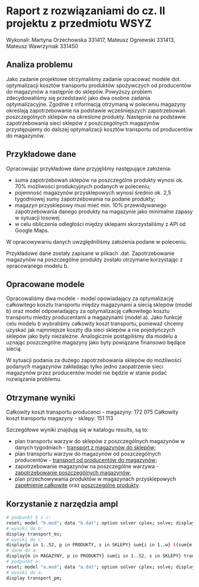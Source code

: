 # Raport z rozwiązaniami do cz. II projektu z przedmiotu WSYZ

Wykonali: Martyna Orzechowska 331417, Mateusz Ogniewski 331413, Mateusz Wawrzyniak 331450

## Analiza problemu

Jako zadanie projektowe otrzymaliśmy  zadanie opracować modele dot. optymalizacji kosztów transportu produktów spożywczych od producentów do magazynów a następnie do sklepów. Powyższy problem zdecydowaliśmy się przedstawić jako dwa osobne zadania optymalizacyjne. Zgodnie z informacją otrzymaną w poleceniu magazyny określają zapotrzebowanie na podstawie wcześniejszych zapotrzebowań poszczególnych sklepów na określone produkty. Następnie na podstawie zapotrzebowania sieci sklepów z poszczególnych magazynów  przystępujemy do dalszej optymalizacji kosztów transportu od producentów do magazynów.

## Przykładowe dane

Opracowując przykładowe dane przyjęliśmy następujące założenia:

- suma zapotrzebowań sklepów na poszczególne produkty wynosi ok. 70%  możliwości produkcyjnych podanych w poleceniu;
- pojemność magazynów przysklepowych wynosi  średnio ok. 2,5 tygodniowej sumy zapotrzebowania na podane produkty;
- magazyn przysklepowy musi mieć min. 10% przewidywanego zapotrzebowania danego produkty na magazynie jako minimalne zapasy w sytuacji losowej
- w celu obliczenia odległości między sklepami skorzystaliśmy z API od Google Maps.

W opracowywaniu danych uwzględniliśmy założenia podane w poleceniu.

Przykładowe dane zostały zapisane w plikach .dat. Zapotrzebowanie magazynów na poszczególne produkty zostało otrzymane korzystając z opracowanego modelu b.

## Opracowane modele

Opracowaliśmy dwa modele - model opowiadający za optymalizację całkowitego kosztu transportu między magazynami a siecią sklepów (model b) oraz model odpowiadający za optymalizację całkowitego kosztu transportu miedzy producentami a magazynami (model a). Jako funkcje celu modelu b wybraliśmy całkowity koszt transportu, ponieważ chcemy uzyskać jak najmniejsze koszty dla sieci sklepów a nie pojedyńczych sklepów jako byty niezależne. Analogicznie postąpiliśmy dla modelu a uznając poszczególne magazyny jako byty powiązane finansowo będące siecią.

W sytuacji podania za dużego zapotrzebowania sklepów do możliwości podanych magazynów zakładając tylko jedno zaopatrzenie sieci magazynów przez producentów model nie będzie w stanie podać rozwiązania problemu.

## Otrzymane wyniki

Całkowity koszt transportu producenci - magazyny: 172 075
Całkowity koszt transportu magazyny - sklepy: 151 113

Szczegółowe wyniki znajdują się w katalogu results, są to:

- plan transportu warzyw do sklepów z poszczególnych magazynów w danych tygodniach - [transport z magazynów do sklepów](results/transport_magazyny_sklepy.md);
- plan transportu warzyw do magazynów od poszczególnych producentów - [transport od producentów do magazynów](results/transport_producenci_magazyny.md);
- zapotrzebowanie magazynów na poszczególne warzywa - [zapotrzebowanie poszczególnych magazynów](results/zapotrzebowanie_magazyny.md);
- plan przechowywania produktów w magazynach przysklepowych [zapełnienie całkowite](results/sklepy_magazyny_laczne.md) oraz [poszczególne produkty](results/sklepy_magazyny_produkty.md).

## Korzystanie z narzędzia ampl

```sh
# podpunkt b i c:
reset; model "b.mod"; data "b.dat"; option solver cplex; solve; display koszt;
# wyniki do b:
display transport_ms;
# wyniki do c:
display{w in 1..52, p in PRODUKTY, s in SKLEPY} sum{i in 1..w} ((sum{m in MAGAZYNY} transport_ms[i, p, m, s]) - zapotrzebowanie_sklepy[i, p, s]);
# dane do a:
display{m in MAGAZYNY, p in PRODUKTY} sum{i in 1..52, s in SKLEPY} transport_ms[i, p, m, s];
# podpunkt a:
reset; model "a.mod"; data "a.dat"; option solver cplex; solve; display koszt;
# wyniki do a:
display transport_pm;
```